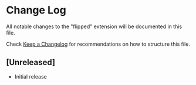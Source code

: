 # Change Log

All notable changes to the "flipped" extension will be documented in this file.

Check [Keep a Changelog](http://keepachangelog.com/) for recommendations on how to structure this file.

## [Unreleased]

- Initial release